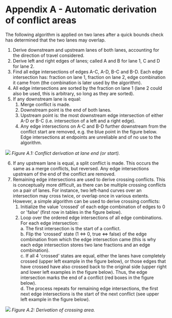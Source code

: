 # Appendix A - Automatic derivation of conflict areas

The following algorithm is applied on two lanes after a quick bounds check has determined that the two lanes may overlap.

1. Derive downstream and upstream lanes of both lanes, accounting for the direction of travel considered.
2. Derive left and right edges of lanes; called A and B for lane 1, C and D for lane 2.
3. Find all edge intersections of edges A-C, A-D, B-C and B-D. Each edge intersection has: fraction on lane 1, fraction on lane 2, edge combination it came from (the combination is later used by the algorithm).
4. All edge intersections are sorted by the fraction on lane 1 (lane 2 could also be used, this is arbitrary, so long as they are sorted).
5. If any downstream lane is equal:
    1. Merge conflict is made.
    2. Downstream point is the end of both lanes.
    3. Upstream point is: the most downstream edge intersection of either A-D or B-C (i.e. intersection of a left and a right edge).
    4. Any edge intersections on A-C and B-D further downstream from the conflict start are removed, e.g. the blue point in the figure below. Edge intersections at endpoints are unreliable and of no use to the algorithm.

![](../images/OTS_Figure_A.1.png)
_Figure A.1: Conflict derivation at lane end (or start)._

6. If any upstream lane is equal, a split conflict is made. This occurs the same as a merge conflicts, but reversed. Any edge intersections upstream of the end of the conflict are removed.
7. Remaining edge intersections are used to derive crossing conflicts. This is conceptually more difficult, as there can be multiple crossing conflicts on a pair of lanes. For instance, two left-hand curves over an intersection may cross twice, or overlap once in various extents. However, a simple algorithm can be used to derive crossing conflicts: 
    1. Initialize the value 'crossed' of each edge combination of edges to 0 or 'false' (first row in tables in the figure below).
    2. Loop over the ordered edge intersections of all edge combinations. For each edge intersection:<br>
        a. The first intersection is the start of a conflict.<br>
        b. Flip the 'crossed' state (1 <=> 0, true <=> false) of the edge combination from which the edge intersection came (this is why each edge intersection stores two lane fractions and an edge combination).<br>
        c. If all 4 'crossed' states are equal, either the lanes have completely crossed (upper left example in the figure below), or those edges that have crossed have also crossed back to the original side (upper right and lower left examples in the figure below). Thus, the edge intersection marks the end of a conflict (red boxes in the figure below).<br>
        d. The process repeats for remaining edge intersections, the first next edge intersections is the start of the next conflict (see upper left example in the figure below).

![](../images/OTS_Figure_A.2.png)
_Figure A.2: Derivation of crossing area._


